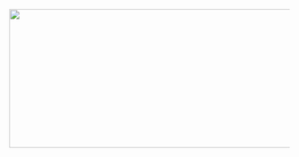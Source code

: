 <div align="center">
    <img src="https://64.media.tumblr.com/d00f8096eefbc152bd3bcafbb552df10/tumblr_oo0g7aHMGQ1qflto8o1_500.gif" width=900 height=250/>
</div>

